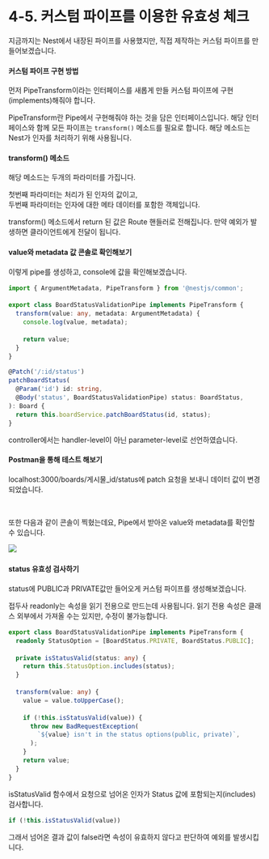 # 4-5. 커스텀 파이프를 이용한 유효성 체크

지금까지는 Nest에서 내장된 파이프를 사용했지만, 직접 제작하는 커스텀 파이프를 만들어보겠습니다.



#### 커스텀 파이프 구현 방법

먼저 PipeTransform이라는 인터페이스를 새롭게 만들 커스텀 파이프에 구현(implements)해줘야 합니다.

PipeTransform란 Pipe에서 구현해줘야 하는 것을 담은 인터페이스입니다. 해당 인터페이스와 함께 모든 파이프는 `transform()` 메소드를 필요로 합니다. 해당 메소드는 Nest가 인자를 처리하기 위해 사용됩니다.



#### transform() 메소드

해당 메소드는 두개의 파라미터를 가집니다.

첫번째 파라미터는 처리가 된 인자의 값이고,\
두번째 파라미터는 인자에 대한 메타 데이터를 포함한 객체입니다.

transform() 메소드에서 return 된 값은 Route 핸들러로 전해집니다. 만약 예외가 발생하면 클라이언트에게 전달이 됩니다.



#### value와 metadata 값 콘솔로 확인해보기

이렇게 pipe를 생성하고, console에 값을 확인해보겠습니다.

```typescript
import { ArgumentMetadata, PipeTransform } from '@nestjs/common';

export class BoardStatusValidationPipe implements PipeTransform {
  transform(value: any, metadata: ArgumentMetadata) {
    console.log(value, metadata);

    return value;
  }
}
```

```typescript
@Patch('/:id/status')
patchBoardStatus(
  @Param('id') id: string,
  @Body('status', BoardStatusValidationPipe) status: BoardStatus,
): Board {
  return this.boardService.patchBoardStatus(id, status);
}
```

controller에서는 handler-level이 아닌 parameter-level로 선언하였습니다.





#### Postman을 통해 테스트 해보기

localhost:3000/boards/게시물\_id/status에 patch 요청을 보내니 데이터 값이 변경되었습니다.

<figure><img src="../../../.gitbook/assets/스크린샷 2023-12-26 오후 12.02.12.png" alt=""><figcaption></figcaption></figure>

또한 다음과 같이 콘솔이 찍혔는데요, Pipe에서 받아온 value와 metadata를 확인할 수 있습니다.

![](<../../../.gitbook/assets/스크린샷 2023-12-26 오후 12.03.30.png>)



#### status 유효성 검사하기

status에 PUBLIC과 PRIVATE값만 들어오게 커스텀 파이프를 생성해보겠습니다.

접두사 readonly는 속성을 읽기 전용으로 만드는데 사용됩니다. 읽기 전용 속성은 클래스 외부에서 가져올 수는 있지만, 수정이 불가능합니다.

```typescript
export class BoardStatusValidationPipe implements PipeTransform {
  readonly StatusOption = [BoardStatus.PRIVATE, BoardStatus.PUBLIC];

  private isStatusValid(status: any) {
    return this.StatusOption.includes(status);
  }

  transform(value: any) {
    value = value.toUpperCase();

    if (!this.isStatusValid(value)) {
      throw new BadRequestException(
        `${value} isn't in the status options(public, private)`,
      );
    }
    return value;
  }
}
```

isStatusValid 함수에서 요청으로 넘어온 인자가 Status 값에 포함되는지(includes) 검사합니다.

```typescript
if (!this.isStatusValid(value))
```

그래서 넘어온 결과 값이 false라면 속성이 유효하지 않다고 판단하여 예외를 발생시킵니다.

<figure><img src="../../../.gitbook/assets/스크린샷 2023-12-26 오후 12.17.30 (1).png" alt=""><figcaption></figcaption></figure>
